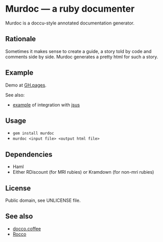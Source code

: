 Murdoc — a ruby documenter
==============================

Murdoc is a doccu-style annotated documentation generator.

Rationale
---------

Sometimes it makes sense to create a guide, a story told by code and comments side by side. Murdoc generates a pretty html for such a story.

Example
-------

Demo at [GH.pages](http://jsus.github.io/murdoc).

See also:
* [example](http://jsus.github.io/murdoc/docs) of integration with [jsus](http://github.com/jsus/jsus)

Usage
-----

* `gem install murdoc`
* `murdoc <input file> <output html file>`


Dependencies
------------

* Haml
* Either RDiscount (for MRI rubies) or Kramdown (for non-mri rubies)


License
-------

Public domain, see UNLICENSE file.

See also
--------

* [docco.coffee](http://jashkenas.github.io/docco/)
* [Rocco](http://rtomayko.github.io/rocco/)
